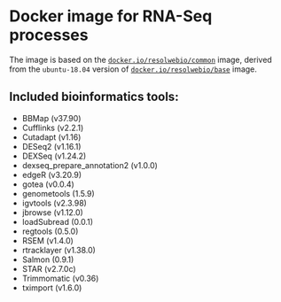 # Docker image for RNA-Seq processes

The image is based on the [`docker.io/resolwebio/common`](
https://hub.docker.com/r/resolwebio/common/) image, derived from the
`ubuntu-18.04` version of [`docker.io/resolwebio/base`](
https://hub.docker.com/r/resolwebio/base/) image.

Included bioinformatics tools:
------------------------------
* BBMap (v37.90)
* Cufflinks (v2.2.1)
* Cutadapt (v1.16)
* DESeq2 (v1.16.1)
* DEXSeq (v1.24.2)
* dexseq_prepare_annotation2 (v1.0.0)
* edgeR (v3.20.9)
* gotea (v0.0.4)
* genometools (1.5.9)
* igvtools (v2.3.98)
* jbrowse (v1.12.0)
* loadSubread (0.0.1)
* regtools (0.5.0)
* RSEM (v1.4.0)
* rtracklayer (v1.38.0)
* Salmon (0.9.1)
* STAR (v2.7.0c)
* Trimmomatic (v0.36)
* tximport (v1.6.0)
